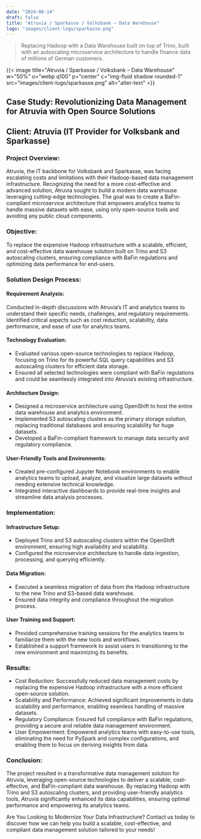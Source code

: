 ```yaml
---
date: "2024-08-14"
draft: false
title: "Atruvia / Sparkasse / Volksbank – Data Warehouse"
logo: "images/client-logo/sparkasse.png"
---
```



> Replacing Hadoop with a Data Warehouse built on top of Trino, built with an autoscaling microservice architecture to handle finance data of millions of German customers.

{{< image title="Atruvia / Sparkasse / Volksbank – Data Warehouse" w="50%" o="webp q100" p="center" c="img-fluid shadow rounded-1" src="images/client-logo/sparkasse.png" alt="alter-text" >}}

## Case Study: Revolutionizing Data Management for Atruvia with Open Source Solutions

## Client: Atruvia (IT Provider for Volksbank and Sparkasse)

### Project Overview:

Atruvia, the IT backbone for Volksbank and Sparkasse, was facing escalating costs and limitations with their Hadoop-based data management infrastructure. Recognizing the need for a more cost-effective and advanced solution, Atruvia sought to build a modern data warehouse leveraging cutting-edge technologies. The goal was to create a BaFin-compliant microservice architecture that empowers analytics teams to handle massive datasets with ease, using only open-source tools and avoiding any public cloud components.

### Objective:

To replace the expensive Hadoop infrastructure with a scalable, efficient, and cost-effective data warehouse solution built on Trino and S3 autoscaling clusters, ensuring compliance with BaFin regulations and optimizing data performance for end-users.

### Solution Design Process:

#### Requirement Analysis:

Conducted in-depth discussions with Atruvia’s IT and analytics teams to understand their specific needs, challenges, and regulatory requirements.
Identified critical aspects such as cost reduction, scalability, data performance, and ease of use for analytics teams.

#### Technology Evaluation:

- Evaluated various open-source technologies to replace Hadoop, focusing on Trino for its powerful SQL query capabilities and S3 autoscaling clusters for efficient data storage.
- Ensured all selected technologies were compliant with BaFin regulations and could be seamlessly integrated into Atruvia’s existing infrastructure.

#### Architecture Design:

- Designed a microservice architecture using OpenShift to host the entire data warehouse and analytics environment.
- Implemented S3 autoscaling clusters as the primary storage solution, replacing traditional databases and ensuring scalability for huge datasets.
- Developed a BaFin-compliant framework to manage data security and regulatory compliance.

#### User-Friendly Tools and Environments:

- Created pre-configured Jupyter Notebook environments to enable analytics teams to upload, analyze, and visualize large datasets without needing extensive technical knowledge.
- Integrated interactive dashboards to provide real-time insights and streamline data analysis processes.

### Implementation:

#### Infrastructure Setup:

- Deployed Trino and S3 autoscaling clusters within the OpenShift environment, ensuring high availability and scalability.
- Configured the microservice architecture to handle data ingestion, processing, and querying efficiently.

#### Data Migration:

- Executed a seamless migration of data from the Hadoop infrastructure to the new Trino and S3-based data warehouse.
- Ensured data integrity and compliance throughout the migration process.

#### User Training and Support:

- Provided comprehensive training sessions for the analytics teams to familiarize them with the new tools and workflows.
- Established a support framework to assist users in transitioning to the new environment and maximizing its benefits.

### Results:

- Cost Reduction: Successfully reduced data management costs by replacing the expensive Hadoop infrastructure with a more efficient open-source solution.
- Scalability and Performance: Achieved significant improvements in data scalability and performance, enabling seamless handling of massive datasets.
- Regulatory Compliance: Ensured full compliance with BaFin regulations, providing a secure and reliable data management environment.
- User Empowerment: Empowered analytics teams with easy-to-use tools, eliminating the need for PySpark and complex configurations, and enabling them to focus on deriving insights from data.

### Conclusion:

The project resulted in a transformative data management solution for Atruvia, leveraging open-source technologies to deliver a scalable, cost-effective, and BaFin-compliant data warehouse. By replacing Hadoop with Trino and S3 autoscaling clusters, and providing user-friendly analytics tools, Atruvia significantly enhanced its data capabilities, ensuring optimal performance and empowering its analytics teams.

Are You Looking to Modernize Your Data Infrastructure? Contact us today to discover how we can help you build a scalable, cost-effective, and compliant data management solution tailored to your needs!
